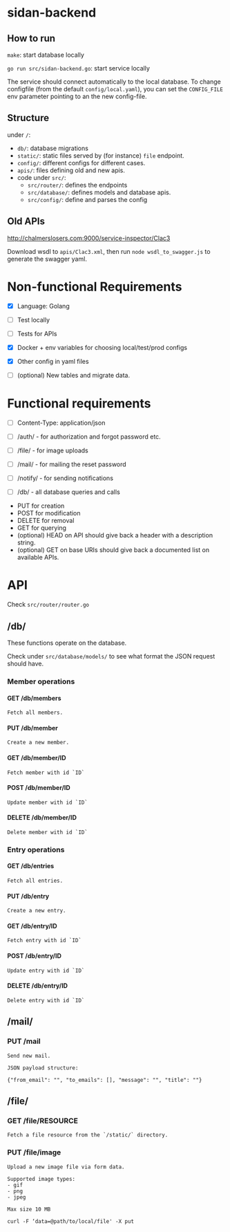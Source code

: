 # sidan-backend

## How to run

`make`: start database locally

`go run src/sidan-backend.go`: start service locally

The service should connect automatically to the local database. To
change configfile (from the default `config/local.yaml`), you can set
the `CONFIG_FILE` env parameter pointing to an the new config-file.

## Structure

under `/`:
- `db/`: database migrations
- `static/`: static files served by (for instance) `file` endpoint.
- `config/`: different configs for different cases.
- `apis/`: files defining old and new apis.
- code under `src/`:
  - `src/router/`: defines the endpoints
  - `src/database/`: defines models and database apis.
  - `src/config/`: define and parses the config

## Old APIs

http://chalmerslosers.com:9000/service-inspector/Clac3

Download wsdl to `apis/Clac3.xml`, then run `node wsdl_to_swagger.js`
to generate the swagger yaml.


# Non-functional Requirements

- [X] Language: Golang
- [ ] Test locally
- [ ] Tests for APIs
- [x] Docker + env variables for choosing local/test/prod configs
- [x] Other config in yaml files

- [ ] (optional) New tables and migrate data.

# Functional requirements

- [ ] Content-Type: application/json

- [ ] /auth/ - for authorization and forgot password etc.
- [ ] /file/ - for image uploads
- [ ] /mail/ - for mailing the reset password
- [ ] /notify/ - for sending notifications
- [ ] /db/ - all database queries and calls

- PUT for creation
- POST for modification
- DELETE for removal
- GET for querying
- (optional) HEAD on API should give back a header with a description string.
- (optional) GET on base URIs should give back a documented list on available APIs.

# API

Check `src/router/router.go`

## /db/

These functions operate on the database.

Check under `src/database/models/` to see what format the JSON request
should have.

### Member operations

#### GET /db/members

    Fetch all members.

#### PUT /db/member

    Create a new member.

#### GET /db/member/ID

    Fetch member with id `ID`

#### POST /db/member/ID

    Update member with id `ID`

#### DELETE /db/member/ID

    Delete member with id `ID`

### Entry operations

#### GET /db/entries

    Fetch all entries.

#### PUT /db/entry

    Create a new entry.

#### GET /db/entry/ID

    Fetch entry with id `ID`

#### POST /db/entry/ID

    Update entry with id `ID`

#### DELETE /db/entry/ID

    Delete entry with id `ID`

## /mail/

### PUT /mail

    Send new mail.

    JSON payload structure:

    {"from_email": "", "to_emails": [], "message": "", "title": ""}

## /file/

### GET /file/RESOURCE

    Fetch a file resource from the `/static/` directory.

### PUT /file/image

    Upload a new image file via form data.

    Supported image types:
    - gif
    - png
    - jpeg

    Max size 10 MB

    curl -F ‘data=@path/to/local/file' -X put
